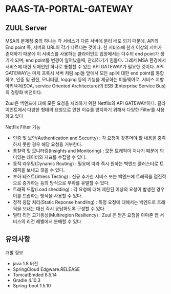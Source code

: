 # PAAS-TA-PORTAL-GATEWAY


## ZUUL Server
MSA의 문제점 중의 하나는 각 서비스가 다른 서버에 분리 배포 되기 때문에, API의 End point 즉, 서버의 URL이 각기 다르다는 것이다.
한 서비스에 한개 이상의 서버가 존재하기 때문에 이 서비스를 사용하는 클라이언트 입장에서는 다수의 end point가 생기게 되며, end point를 변경이 일어났을때, 
관리하기가 힘들다. 그래서 MSA 환경에서 서비스에 대한 도메인인 하나로 통합할 수 있는 API GATEWAY가 필요한 것이다.
API GATEWAY는 마치 프록시 서버 처럼 api들 앞에서 모든 api에 대한 end point를 통합하고, 인증 및 권한, 모니터링, logging 등의 기능을 제공하는 미들웨어로, 
서비스 지향 아키텍쳐(SOA, service Oriented Architecture)의 ESB (Enterprise Service Bus)의 경량화 버전이다.

Zuul은 백엔드에 대해 모든 요청을 처리하기 위한 Netflix의 API GATEWAY이다.
클라이언트에서 다양한 형태의 요청으로 인한 이슈를 방지하기 위해서 다양한 Filter를 사용하고 있다

Netflix Filter 기능
- 인증 및 보안(Authentication and Security) : 각 요청이 갖추어야 할 내용을 충족하지 못한 경우 해당 요청을 거부한다.
- 통찰력 및 모니터링(Insights and Monitoring) : 모든 트래픽이 지나기 때문에 의미있는 데이터와 지표를 수집할 수 있다. 
- 동적 라우팅(Dynamic Routing) : 필요에 따라 즉시 원하는 백엔드 클러스터로 트래픽을 보내고 끊을 수 있다. 
- 부하 테스트(Stress Testing) : 신규 추가한 서비스 또는 백엔드에 트래픽을 점진적으로 증가하는 등의 방식으로 부하를 유발할 수 있다. 
- 트래픽 드랍(Load shedding) : 각 요청에 대해 제한된 이상의 요청이 발생한 경우 이를 드랍하는 방식을 사용할 수 있다. 
- 정적 응답 처리(Static Reponse handling) : 특정 요청에 대해서는 백엔드로 트래픽을 보내는 대신 즉시 응답하도록 구성할 수 있다. 
- 멀티 리전 고가용성(Multiregion Resiliency) : Zuul 은 받은 요청을 아마존 웹 서비스의 리전 레벨에서 분배할 수 있다

## 유의사항

개발 정보
- java 1.8 버전
- SpringCloud Edgware.RELEASE 
- TomcatEmded 8.5.14
- Gradle 4.10.3
- Spring-boot 1.5.10


